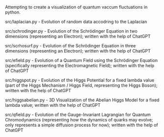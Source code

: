 Attempting to create a visualization of quantum vaccum fluctuations in python.

src/laplacian.py
	- Evolution of random data accodring to the Laplacian

src/schrodinger.py
	- Evolution of the Schrödinger Equation in two dimensions (representing an Electron); written with the help of ChatGPT

src/scrhosurf.py
	- Evolution of the Schrödinger Equation in three dimensions (representing an Electron); written with the help of ChatGPT

src/efield.py
	- Evolution of a Quantum Field using the Schrödinger Equation (specifically representing the Electromagnetic Field); written with the help of ChatGPT

src/higgspot.py
	- Evolution of the Higgs Potential for a fixed lambda value (part of the Higgs Mechanism / Higgs Field, representing the Higgs Boson); written with the help of ChatGPT

src/higgsabelian.py
	- 3D Visualization of the Abelian Higgs Model for a fixed lambda value; written with the help of ChatGPT

src/qfield.py
	- Evolution of the Gauge-Invariant Lagrangian for Quantum Chromodynamics (representing how the dynamics of quarks may evolve; only represents a simple diffusion process for now); written with the help of ChatGPT